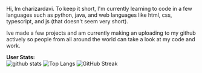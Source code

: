 Hi, Im charizardavi. To keep it short, I'm currently learning to code in a few languages such as 
python, java, and web languages like html, css, typescript, and js (that doesn't seem very short).

Ive made a few projects and am currently making an uploading to my github actively so people from
all around the world can take a look at my code and work. 

<b>User Stats:</b><br>
![github stats](https://raw.githubusercontent.com/charizardavi/github-stats/master/generated/overview.svg) ![Top Langs](https://raw.githubusercontent.com/charizardavi/github-stats/master/generated/languages.svg) ![GitHub Streak](http://github-readme-streak-stats.herokuapp.com?user=charizardavi)
